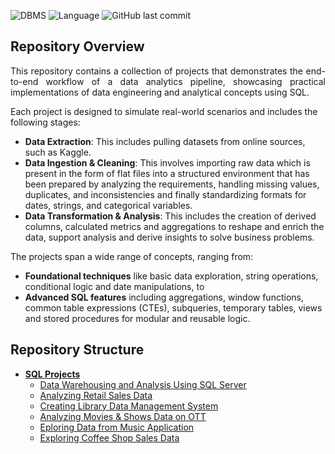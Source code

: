 ![DBMS](https://img.shields.io/badge/DBMS-Microsoft%20SQL%20Server-CC2927?style=for-the-badge)
![Language](https://img.shields.io/badge/Language-T--SQL-blue?style=for-the-badge)
![GitHub last commit](https://img.shields.io/github/last-commit/TSgthb/SQL_Projects?style=for-the-badge&label=Last%20committed&color=AED100)

## Repository Overview

<p align="justify">
This repository contains a collection of projects that demonstrates the end-to-end workflow of a data analytics pipeline, showcasing practical implementations of data engineering and analytical concepts using SQL. 

Each project is designed to simulate real-world scenarios and includes the following stages:
</p>

- __Data Extraction__: This includes pulling datasets from online sources, such as Kaggle.
- __Data Ingestion & Cleaning__: This involves importing raw data which is present in the form of flat files into a structured environment that has been prepared by analyzing the requirements, handling missing values, duplicates, and inconsistencies and finally standardizing formats for dates, strings, and categorical variables.
- __Data Transformation & Analysis__: This includes the creation of derived columns, calculated metrics and aggregations to reshape and enrich the data, support analysis and derive insights to solve business problems.

<p align="justify">
The projects span a wide range of concepts, ranging from: 
</p>

- __Foundational techniques__ like basic data exploration, string operations, conditional logic and date manipulations, to
- __Advanced SQL features__ including aggregations, window functions, common table expressions (CTEs), subqueries, temporary tables, views and stored procedures for modular and reusable logic.

## Repository Structure

- [__SQL Projects__](https://github.com/TSgthb/SQL_Projects/tree/main)
  - [Data Warehousing and Analysis Using SQL Server](http://github.com/TSgthb/SQL_Projects/tree/main/Data%20Warehousing%20%26%20Analysis%20Using%20SQL%20Server)
  - [Analyzing Retail Sales Data](https://github.com/TSgthb/SQL_Projects/tree/main/Analyzing%20Retail%20Sales%20Data)
  - [Creating Library Data Management System](https://github.com/TSgthb/SQL_Projects/tree/main/Creating%20Library%20Data%20Management%20System)
  - [Analyzing Movies & Shows Data on OTT](https://github.com/TSgthb/SQL_Projects/tree/main/Analyzing%20Movies%20%26%20Shows%20Data%20on%20OTT)
  - [Eploring Data from Music Application](https://github.com/TSgthb/SQL_Projects/tree/main/Exploring%20Data%20from%20Music%20Application)
  - [Exploring Coffee Shop Sales Data](https://github.com/TSgthb/SQL_Projects/tree/main/Exploring%20Coffee%20Shop%20Sales%20Data)
